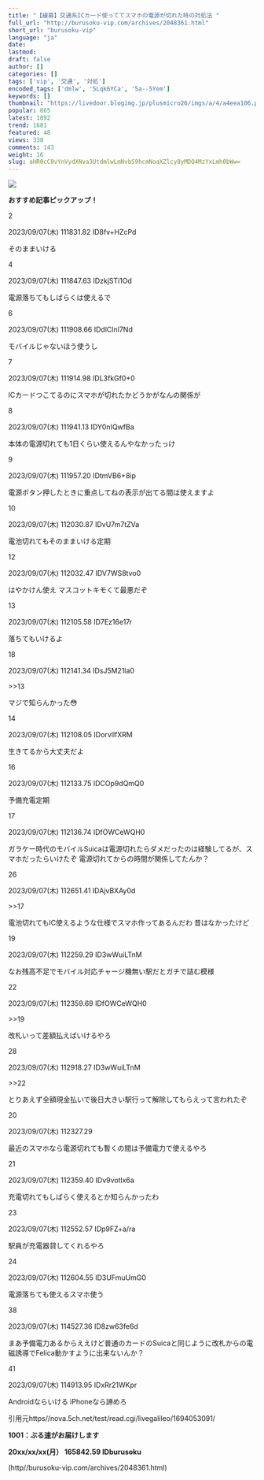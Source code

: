```yaml
---
title: "【緩募】交通系ICカード使っててスマホの電源が切れた時の対処法 "
full_url: "http://burusoku-vip.com/archives/2048361.html"
short_url: "burusoku-vip"
language: "ja"
date: 
lastmod: 
draft: false
author: []
categories: []
tags: ['vip', '交通', '対処']
encoded_tags: ['dmlw', '5Lqk6YCa', '5a--5Yem']
keywords: []
thumbnail: "https://livedoor.blogimg.jp/plusmicro26/imgs/a/4/a4eea106.png"
popular: 865
latest: 1892
trend: 1681
featured: 48
views: 338
comments: 143
weight: 16
slug: aHR0cC8vYnVydXNva3UtdmlwLmNvbS9hcmNoaXZlcy8yMDQ4MzYxLmh0bWw=
---
```


![](https://livedoor.blogimg.jp/plusmicro26/imgs/a/4/a4eea106.png)

<div><p><b>おすすめ記事ピックアップ！</b></p> <p class='g-ad1'> </p> <p class='g-ad2'> </p> <p></p> <p>2 <p> 2023/09/07(木) 111831.82 ID8fv+HZcPd</p></p><p> そのままいける </p> <p>4 <p> 2023/09/07(木) 111847.63 IDzkjSTi1Od</p></p><p> 電源落ちてもしばらくは使えるで </p> <p>6 <p> 2023/09/07(木) 111908.66 IDdlClnI7Nd</p></p><p> モバイルじゃないほう使うし </p> <p>7 <p> 2023/09/07(木) 111914.98 IDL3fkGf0+0</p></p><p> ICカードつこてるのにスマホが切れたかどうかがなんの関係が </p> <p>8 <p> 2023/09/07(木) 111941.13 IDY0nIQwfBa</p></p><p> 本体の電源切れても1日くらい使えるんやなかったっけ </p> <p>9 <p> 2023/09/07(木) 111957.20 IDtmVB6+8ip</p></p><p> 電源ボタン押したときに重点してねの表示が出てる間は使えますよ </p> <p>10 <p> 2023/09/07(木) 112030.87 IDvU7m7tZVa</p></p><p> 電池切れてもそのままいける定期 </p> <p>12 <p> 2023/09/07(木) 112032.47 IDV7WS8tvo0</p></p><p> はやかけん使え マスコットキモくて最悪だぞ </p> <p>13 <p> 2023/09/07(木) 112105.58 ID7Ez16e17r</p></p><p> 落ちてもいけるよ </p> <p>18 <p> 2023/09/07(木) 112141.34 IDsJ5M21la0</p></p><p> <p class='anchor'>>>13</p> マジで知らんかった😳 </p> <p>14 <p> 2023/09/07(木) 112108.05 IDorvllfXRM</p></p><p> 生きてるから大丈夫だよ </p> <p>16 <p> 2023/09/07(木) 112133.75 IDCOp9dQmQ0</p></p><p> 予備充電定期 </p> <p>17 <p> 2023/09/07(木) 112136.74 IDfOWCeWQH0</p></p><p> ガラケー時代のモバイルSuicaは電源切れたらダメだったのは経験してるが、スマホだったらいけたぞ 電源切れてからの時間が関係してたんか？ </p> <p>26 <p> 2023/09/07(木) 112651.41 IDAjvBXAy0d</p></p><p> <p class='anchor'>>>17</p> 電池切れてもIC使えるような仕様でスマホ作ってあるんだわ 昔はなかったけど </p> <p>19 <p> 2023/09/07(木) 112259.29 ID3wWuiLTnM</p></p><p> なお残高不足でモバイル対応チャージ機無い駅だとガチで詰む模様 </p> <p>22 <p> 2023/09/07(木) 112359.69 IDfOWCeWQH0</p></p><p> <p class='anchor'>>>19</p> 改札いって差額払えばいけるやろ </p> <p>28 <p> 2023/09/07(木) 112918.27 ID3wWuiLTnM</p></p><p> <p class='anchor'>>>22</p> とりあえず全額現金払いで後日大きい駅行って解除してもらえって言われたぞ </p> <p>20 <p> 2023/09/07(木) 112327.29 </p></p><p> 最近のスマホなら電源切れても暫くの間は予備電力で使えるやろ </p> <p>21 <p> 2023/09/07(木) 112359.40 IDv9votlx6a</p></p><p> 充電切れてもしばらく使えるとか知らんかったわ </p> <p>23 <p> 2023/09/07(木) 112552.57 IDp9FZ+a/ra</p></p><p> 駅員が充電器貸してくれるやろ </p> <p>24 <p> 2023/09/07(木) 112604.55 ID3UFmuUmG0</p></p><p> 電源落ちても使えるスマホ使う </p> <p>38 <p> 2023/09/07(木) 114527.36 ID8zw63fe6d</p></p><p> まあ予備電力あるからええけど普通のカードのSuicaと同じように改札からの電磁誘導でFelica動かすように出来ないんか？ </p> <p>41 <p> 2023/09/07(木) 114913.95 IDxRr21WKpr</p></p><p> Androidならいける iPhoneなら諦めろ </p> <p>引用元https//nova.5ch.net/test/read.cgi/livegalileo/1694053091/</p> <p id='csw_block'></p> <p id='divSP1'> </p> <p><b>1001：ぶる速がお届けします <p> 20xx/xx/xx(月） 165842.59 IDburusoku</p></b></p> <p class='g-ad1'> </p> <p class='g-ad2'> </p> <p id='divSP'> </p> </div>

(http//burusoku-vip.com/archives/2048361.html)

